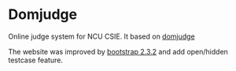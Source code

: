 Domjudge
========

Online judge system for NCU CSIE. It based on [domjudge](http://www.domjudge.org/)

The website was improved by [bootstrap 2.3.2](http://getbootstrap.com/2.3.2/) and add open/hidden testcase feature.


